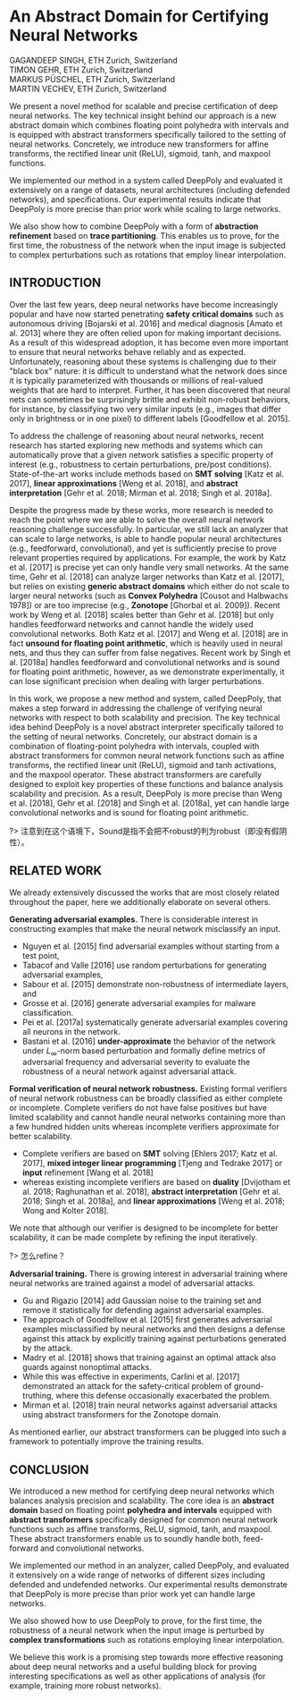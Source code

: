 # An Abstract Domain for Certifying Neural Networks

GAGANDEEP SINGH, ETH Zurich, Switzerland<br/>TIMON GEHR, ETH Zurich, Switzerland<br/>MARKUS PÜSCHEL, ETH Zurich, Switzerland<br/>MARTIN VECHEV, ETH Zurich, Switzerland

We present a novel method for scalable and precise certification of deep neural networks. The key technical insight behind our approach is a new abstract domain which combines floating point polyhedra with intervals and is equipped with abstract transformers specifically tailored to the setting of neural networks. Concretely, we introduce new transformers for affine transforms, the rectified linear unit (ReLU), sigmoid, tanh, and maxpool functions.

We implemented our method in a system called DeepPoly and evaluated it extensively on a range of datasets, neural architectures (including defended networks), and specifications. Our experimental results indicate that DeepPoly is more precise than prior work while scaling to large networks.

We also show how to combine DeepPoly with a form of **abstraction refinement** based on **trace partitioning**. This enables us to prove, for the first time, the robustness of the network when the input image is subjected to complex perturbations such as rotations that employ linear interpolation.

## INTRODUCTION

Over the last few years, deep neural networks have become increasingly popular and have now started penetrating **safety critical domains** such as autonomous driving [Bojarski et al. 2016] and medical diagnosis [Amato et al. 2013] where they are often relied upon for making important decisions. As a result of this widespread adoption, it has become even more important to ensure that neural networks behave reliably and as expected. Unfortunately, reasoning about these systems is challenging due to their "black box" nature: it is difficult to understand what the network does since it is typically parameterized with thousands or millions of real-valued weights that are hard to interpret. Further, it has been discovered that neural nets can sometimes be surprisingly brittle and exhibit non-robust behaviors, for instance, by classifying two very similar inputs (e.g., images that differ only in brightness or in one pixel) to different labels [Goodfellow et al. 2015].

To address the challenge of reasoning about neural networks, recent research has started exploring new methods and systems which can automatically prove that a given network satisfies a specific property of interest (e.g., robustness to certain perturbations, pre/post conditions). State-of-the-art works include methods based on **SMT solving** [Katz et al. 2017], **linear approximations** [Weng et al. 2018], and **abstract interpretation** [Gehr et al. 2018; Mirman et al. 2018; Singh et al. 2018a].

Despite the progress made by these works, more research is needed to reach the point where we are able to solve the overall neural network reasoning challenge successfully. In particular, we still lack an analyzer that can scale to large networks, is able to handle popular neural architectures (e.g., feedforward, convolutional), and yet is sufficiently precise to prove relevant properties required by applications. For example, the work by Katz et al. [2017] is precise yet can only handle very small networks. At the same time, Gehr et al. [2018] can analyze larger networks than Katz et al. [2017], but relies on existing **generic abstract domains** which either do not scale to larger neural networks (such as **Convex Polyhedra** [Cousot and Halbwachs 1978]) or are too imprecise (e.g., **Zonotope** [Ghorbal et al. 2009]). Recent work by Weng et al. [2018] scales better than Gehr et al. [2018] but only handles feedforward networks and cannot handle the widely used convolutional networks. Both Katz et al. [2017] and Weng et al. [2018] are in fact **unsound for floating point arithmetic**, which is heavily used in neural nets, and thus they can suffer from false negatives. Recent work by Singh et al. [2018a] handles feedforward and convolutional networks and is sound for floating point arithmetic, however, as we demonstrate experimentally, it can lose significant precision when dealing with larger perturbations.

In this work, we propose a new method and system, called DeepPoly, that makes a step forward in addressing the challenge of verifying neural networks with respect to both scalability and precision. The key technical idea behind DeepPoly is a novel abstract interpreter specifically tailored to the setting of neural networks. Concretely, our abstract domain is a combination of floating-point polyhedra with intervals, coupled with abstract transformers for common neural network functions such as affine transforms, the rectified linear unit (ReLU), sigmoid and tanh activations, and the maxpool operator. These abstract transformers are carefully designed to exploit key properties of these functions and balance analysis scalability and precision. As a result, DeepPoly is more precise than Weng et al. [2018], Gehr et al. [2018] and Singh et al. [2018a], yet can handle large convolutional networks and is sound for floating point arithmetic.

?> 注意到在这个语境下，Sound是指不会把不robust的判为robust（即没有假阴性）。

## RELATED WORK

We already extensively discussed the works that are most closely related throughout the paper, here we additionally elaborate on several others.

**Generating adversarial examples.** There is considerable interest in constructing examples that make the neural network misclassify an input. 

- Nguyen et al. [2015] find adversarial examples without starting from a test point, 
- Tabacof and Valle [2016] use random perturbations for generating adversarial examples, 
- Sabour et al. [2015] demonstrate non-robustness of intermediate layers, and 
- Grosse et al. [2016] generate adversarial examples for malware classification. 
- Pei et al. [2017a] systematically generate adversarial examples covering all neurons in the network. 
- Bastani et al. [2016] **under-approximate** the behavior of the network under $L_∞$-norm based perturbation and formally define metrics of adversarial frequency and adversarial severity to evaluate the robustness of a neural network against adversarial attack.

**Formal verification of neural network robustness.** Existing formal verifiers of neural network robustness can be broadly classified as either complete or incomplete. Complete verifiers do not have false positives but have limited scalability and cannot handle neural networks containing more than a few hundred hidden units whereas incomplete verifiers approximate for better scalability. 

- Complete verifiers are based on **SMT** solving [Ehlers 2017; Katz et al. 2017], **mixed integer linear programming** [Tjeng and Tedrake 2017] or **input** refinement [Wang et al. 2018] 
- whereas existing incomplete verifiers are based on **duality** [Dvijotham et al. 2018; Raghunathan et al. 2018], **abstract interpretation** [Gehr et al. 2018; Singh et al. 2018a], and **linear approximations** [Weng et al. 2018; Wong and Kolter 2018]. 

We note that although our verifier is designed to be incomplete for better scalability, it can be made complete by refining the input iteratively.

?> 怎么refine？

**Adversarial training.** There is growing interest in adversarial training where neural networks are trained against a model of adversarial attacks. 

- Gu and Rigazio [2014] add Gaussian noise to the training set and remove it statistically for defending against adversarial examples. 
- The approach of Goodfellow et al. [2015] first generates adversarial examples misclassified by neural networks and then designs a defense against this attack by explicitly training against perturbations generated by the attack. 
- Madry et al. [2018] shows that training against an optimal attack also guards against nonoptimal attacks. 
- While this was effective in experiments, Carlini et al. [2017] demonstrated an attack for the safety-critical problem of ground-truthing, where this defense occasionally exacerbated the problem. 
- Mirman et al. [2018] train neural networks against adversarial attacks using abstract transformers for the Zonotope domain. 

As mentioned earlier, our abstract transformers can be plugged into such a framework to potentially improve the training results.

## CONCLUSION

We introduced a new method for certifying deep neural networks which balances analysis precision and scalability. The core idea is an **abstract domain** based on floating point **polyhedra and intervals** equipped with **abstract transformers** specifically designed for common neural network functions such as affine transforms, ReLU, sigmoid, tanh, and maxpool. These abstract transformers enable us to soundly handle both, feed-forward and convolutional networks.

We implemented our method in an analyzer, called DeepPoly, and evaluated it extensively on a wide range of networks of different sizes including defended and undefended networks. Our experimental results demonstrate that DeepPoly is more precise than prior work yet can handle large networks.

We also showed how to use DeepPoly to prove, for the first time, the robustness of a neural network when the input image is perturbed by **complex transformations** such as rotations employing linear interpolation.

We believe this work is a promising step towards more effective reasoning about deep neural networks and a useful building block for proving interesting specifications as well as other applications of analysis (for example, training more robust networks).